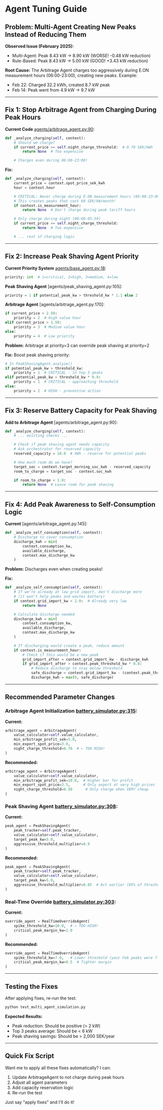 # Agent Tuning Guide

## Problem: Multi-Agent Creating New Peaks Instead of Reducing Them

**Observed Issue (February 2025):**
- Multi-Agent: Peak 8.43 kW → 8.90 kW (WORSE! -0.48 kW reduction)
- Rule-Based: Peak 8.43 kW → 5.00 kW (GOOD! +3.43 kW reduction)

**Root Cause:**
The Arbitrage Agent charges too aggressively during E.ON measurement hours (06:00-23:00), creating new peaks. Example:
- Feb 22: Charged 32.2 kWh, created 8.7 kW peak
- Feb 14: Peak went from 4.9 kW → 9.7 kW

---

## Fix 1: Stop Arbitrage Agent from Charging During Peak Hours

**Current Code** [agents/arbitrage_agent.py:90](agents/arbitrage_agent.py:90):
```python
def _analyze_charging(self, context):
    # Should we charge?
    if current_price >= self.night_charge_threshold:  # 0.70 SEK/kWh
        return None  # Too expensive

    # Charges even during 06:00-23:00!
```

**Fix:**
```python
def _analyze_charging(self, context):
    current_price = context.spot_price_sek_kwh
    hour = context.hour

    # CRITICAL: Never charge during E.ON measurement hours (06:00-23:00)
    # This creates peaks that cost 60 SEK/kW/month!
    if context.is_measurement_hour:
        return None  # Don't charge during peak tariff hours

    # Only charge during night (00:00-05:59)
    if current_price >= self.night_charge_threshold:
        return None  # Too expensive

    # ... rest of charging logic
```

---

## Fix 2: Increase Peak Shaving Agent Priority

**Current Priority System** [agents/base_agent.py:18](agents/base_agent.py:18):
```python
priority: int  # 1=critical, 2=high, 3=medium, 4=low
```

**Peak Shaving Agent** [agents/peak_shaving_agent.py:105]:
```python
priority = 1 if potential_peak_kw > threshold_kw * 1.1 else 2
```

**Arbitrage Agent** [agents/arbitrage_agent.py:170]:
```python
if current_price > 2.50:
    priority = 2  # High value hour
elif current_price > 1.50:
    priority = 3  # Medium value hour
else:
    priority = 4  # Low priority
```

**Problem:** Arbitrage at priority=3 can override peak shaving at priority=2

**Fix:** Boost peak shaving priority:
```python
# In PeakShavingAgent.analyze()
if potential_peak_kw > threshold_kw:
    priority = 1  # CRITICAL - in top 3 peaks
elif potential_peak_kw > threshold_kw * 0.9:
    priority = 1  # CRITICAL - approaching threshold
else:
    priority = 2  # HIGH - preventive action
```

---

## Fix 3: Reserve Battery Capacity for Peak Shaving

**Add to Arbitrage Agent** [agents/arbitrage_agent.py:90]:
```python
def _analyze_charging(self, context):
    # ... existing checks ...

    # Check if peak shaving agent needs capacity
    # Ask orchestrator for reserved capacity
    reserved_capacity = 10.0  # kWh - reserve for potential peaks

    # How much room do we have?
    target_soc = context.target_morning_soc_kwh - reserved_capacity
    room_to_charge = target_soc - context.soc_kwh

    if room_to_charge < 1.0:
        return None  # Leave room for peak shaving
```

---

## Fix 4: Add Peak Awareness to Self-Consumption Logic

**Current** [agents/arbitrage_agent.py:145]:
```python
def _analyze_self_consumption(self, context):
    # Discharge to cover consumption
    discharge_kwh = min(
        context.consumption_kw,
        available_discharge,
        context.max_discharge_kw
    )
```

**Problem:** Discharges even when creating peaks!

**Fix:**
```python
def _analyze_self_consumption(self, context):
    # If we're already at low grid import, don't discharge more
    # (it won't help peaks and wastes battery)
    if context.grid_import_kw < 2.0:  # Already very low
        return None

    # Calculate discharge needed
    discharge_kwh = min(
        context.consumption_kw,
        available_discharge,
        context.max_discharge_kw
    )

    # If discharging would create a peak, reduce amount
    if context.is_measurement_hour:
        # Check if this would be a new peak
        grid_import_after = context.grid_import_kw - discharge_kwh
        if grid_import_after > context.peak_threshold_kw * 0.8:
            # Reduce discharge to stay below threshold
            safe_discharge = context.grid_import_kw - (context.peak_threshold_kw * 0.75)
            discharge_kwh = max(0, safe_discharge)
```

---

## Recommended Parameter Changes

### Arbitrage Agent Initialization [battery_simulator.py:315](battery_simulator.py:315):

**Current:**
```python
arbitrage_agent = ArbitrageAgent(
    value_calculator=self.value_calculator,
    min_arbitrage_profit_sek=5.0,
    min_export_spot_price=3.0,
    night_charge_threshold=0.70  # ← TOO HIGH!
)
```

**Recommended:**
```python
arbitrage_agent = ArbitrageAgent(
    value_calculator=self.value_calculator,
    min_arbitrage_profit_sek=10.0,  # Higher bar for profit
    min_export_spot_price=3.5,      # Only export at very high prices
    night_charge_threshold=0.50      # Only charge when VERY cheap
)
```

### Peak Shaving Agent [battery_simulator.py:308](battery_simulator.py:308):

**Current:**
```python
peak_agent = PeakShavingAgent(
    peak_tracker=self.peak_tracker,
    value_calculator=self.value_calculator,
    target_peak_kw=5.0,
    aggressive_threshold_multiplier=0.9
)
```

**Recommended:**
```python
peak_agent = PeakShavingAgent(
    peak_tracker=self.peak_tracker,
    value_calculator=self.value_calculator,
    target_peak_kw=5.0,
    aggressive_threshold_multiplier=0.85  # Act earlier (85% of threshold)
)
```

### Real-Time Override [battery_simulator.py:303](battery_simulator.py:303):

**Current:**
```python
override_agent = RealTimeOverrideAgent(
    spike_threshold_kw=10.0,  # ← TOO HIGH!
    critical_peak_margin_kw=1.0
)
```

**Recommended:**
```python
override_agent = RealTimeOverrideAgent(
    spike_threshold_kw=7.0,   # Lower threshold (your Feb peaks were 7-11 kW)
    critical_peak_margin_kw=0.5  # Tighter margin
)
```

---

## Testing the Fixes

After applying fixes, re-run the test:
```bash
python test_multi_agent_simulation.py
```

**Expected Results:**
- Peak reduction: Should be positive (> 2 kW)
- Top 3 peaks average: Should be < 6 kW
- Peak shaving savings: Should be > 2,000 SEK/year

---

## Quick Fix Script

Want me to apply all these fixes automatically? I can:
1. Update ArbitrageAgent to not charge during peak hours
2. Adjust all agent parameters
3. Add capacity reservation logic
4. Re-run the test

Just say "apply fixes" and I'll do it!
